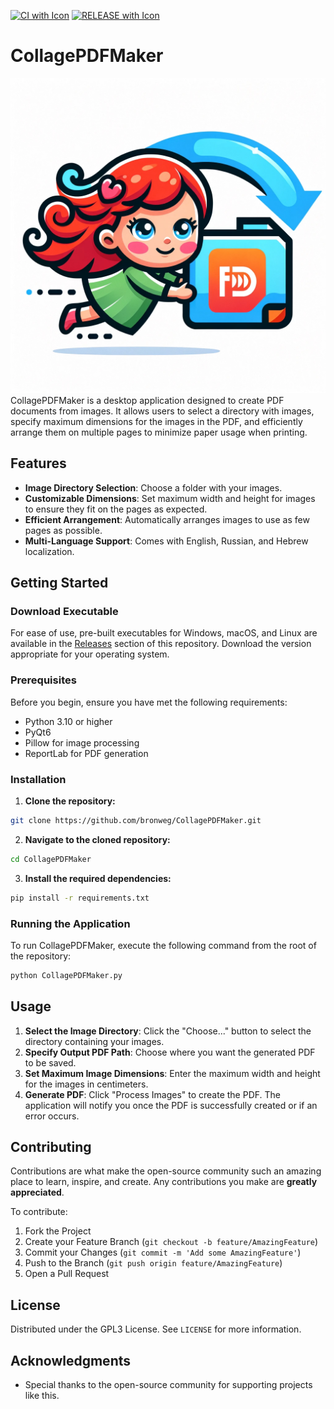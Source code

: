 [![CI with Icon](https://github.com/bronweg/CollagePDFMaker/actions/workflows/ci.yml/badge.svg)](https://github.com/bronweg/CollagePDFMaker/actions/workflows/ci.yml)
[![RELEASE with Icon](https://github.com/bronweg/CollagePDFMaker/actions/workflows/release.yml/badge.svg)](https://github.com/bronweg/CollagePDFMaker/actions/workflows/release.yml)
# CollagePDFMaker
![App Icon](images/logo.png)
CollagePDFMaker is a desktop application designed to create PDF documents from images. It allows users to select a directory with images, specify maximum dimensions for the images in the PDF, and efficiently arrange them on multiple pages to minimize paper usage when printing.

## Features
- **Image Directory Selection**: Choose a folder with your images.
- **Customizable Dimensions**: Set maximum width and height for images to ensure they fit on the pages as expected.
- **Efficient Arrangement**: Automatically arranges images to use as few pages as possible.
- **Multi-Language Support**: Comes with English, Russian, and Hebrew localization.

## Getting Started
### Download Executable
For ease of use, pre-built executables for Windows, macOS, and Linux are available in the [Releases](https://github.com/bronweg/CollagePDFMaker/releases) section of this repository. Download the version appropriate for your operating system.

### Prerequisites
Before you begin, ensure you have met the following requirements:
- Python 3.10 or higher
- PyQt6
- Pillow for image processing
- ReportLab for PDF generation

### Installation
1. **Clone the repository:**
```bash
git clone https://github.com/bronweg/CollagePDFMaker.git
```

2. **Navigate to the cloned repository:**
```bash
cd CollagePDFMaker
```

3. **Install the required dependencies:**
```bash
pip install -r requirements.txt
```

### Running the Application
To run CollagePDFMaker, execute the following command from the root of the repository:
```bash
python CollagePDFMaker.py
```


## Usage
1. **Select the Image Directory**: Click the "Choose..." button to select the directory containing your images.
2. **Specify Output PDF Path**: Choose where you want the generated PDF to be saved.
3. **Set Maximum Image Dimensions**: Enter the maximum width and height for the images in centimeters.
4. **Generate PDF**: Click "Process Images" to create the PDF. The application will notify you once the PDF is successfully created or if an error occurs.

## Contributing
Contributions are what make the open-source community such an amazing place to learn, inspire, and create. Any contributions you make are **greatly appreciated**.

To contribute:
1. Fork the Project
2. Create your Feature Branch (`git checkout -b feature/AmazingFeature`)
3. Commit your Changes (`git commit -m 'Add some AmazingFeature'`)
4. Push to the Branch (`git push origin feature/AmazingFeature`)
5. Open a Pull Request

## License
Distributed under the GPL3 License. See `LICENSE` for more information.

## Acknowledgments
- Special thanks to the open-source community for supporting projects like this.

